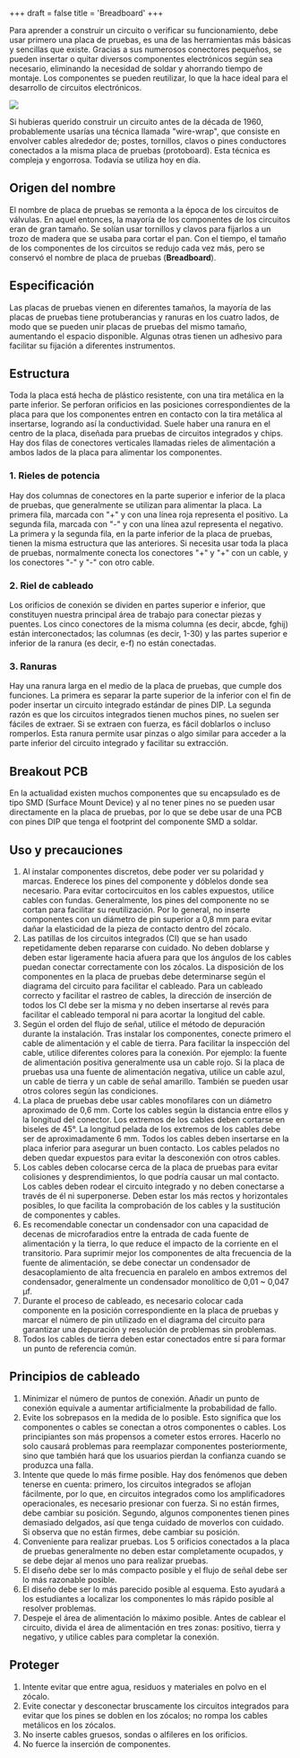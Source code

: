 +++
draft = false
title = 'Breadboard'
+++

Para aprender a construir un circuito o verificar su funcionamiento, debe usar primero una placa de pruebas, es una de las herramientas más básicas y sencillas que existe. Gracias a sus numerosos conectores pequeños, se pueden insertar o quitar diversos componentes electrónicos según sea necesario, eliminando la necesidad de soldar y ahorrando tiempo de montaje. Los componentes se pueden reutilizar, lo que la hace ideal para el desarrollo de circuitos electrónicos.

![](breadboard01.png)

Si hubieras querido construir un circuito antes de la década de 1960, probablemente usarías una técnica llamada "wire-wrap", que consiste en envolver cables alrededor de; postes, tornillos, clavos o pines conductores conectados a la misma placa de pruebas (protoboard). Esta técnica es compleja y engorrosa. Todavía se utiliza hoy en día.

## Origen del nombre

El nombre de placa de pruebas se remonta a la época de los circuitos de válvulas. En aquel entonces, la mayoría de los componentes de los circuitos eran de gran tamaño. Se solían usar tornillos y clavos para fijarlos a un trozo de madera que se usaba para cortar el pan. Con el tiempo, el tamaño de los componentes de los circuitos se redujo cada vez más, pero se conservó el nombre de placa de pruebas (**Breadboard**).

## Especificación

Las placas de pruebas vienen en diferentes tamaños, la mayoría de las placas de pruebas tiene protuberancias y ranuras en los cuatro lados, de modo que se pueden unir placas de pruebas del mismo tamaño, aumentando el espacio disponible. Algunas otras tienen un adhesivo para facilitar su fijación a diferentes instrumentos.

## Estructura

Toda la placa está hecha de plástico resistente, con una tira metálica en la parte inferior. Se perforan orificios en las posiciones correspondientes de la placa para que los componentes entren en contacto con la tira metálica al insertarse, logrando así la conductividad. Suele haber una ranura en el centro de la placa, diseñada para pruebas de circuitos integrados y chips. Hay dos filas de conectores verticales llamadas rieles de alimentación a ambos lados de la placa para alimentar los componentes.

### 1. Rieles de potencia

Hay dos columnas de conectores en la parte superior e inferior de la placa de pruebas, que generalmente se utilizan para alimentar la placa. La primera fila, marcada con "+" y con una línea roja representa el positivo. La segunda fila, marcada con "-" y con una línea azul representa el negativo. La primera y la segunda fila, en la parte inferior de la placa de pruebas, tienen la misma estructura que las anteriores. Si necesita usar toda la placa de pruebas, normalmente conecta los conectores "+" y "+" con un cable, y los conectores "-" y "-" con otro cable.

### 2. Riel de cableado

Los orificios de conexión se dividen en partes superior e inferior, que constituyen nuestra principal área de trabajo para conectar piezas y puentes. Los cinco conectores de la misma columna (es decir, abcde, fghij) están interconectados; las columnas (es decir, 1-30) y las partes superior e inferior de la ranura (es decir, e-f) no están conectadas.

### 3. Ranuras

Hay una ranura larga en el medio de la placa de pruebas, que cumple dos funciones. La primera es separar la parte superior de la inferior con el fin de poder insertar un circuito integrado estándar de pines DIP. La segunda razón es que los circuitos integrados tienen muchos pines, no suelen ser fáciles de extraer. Si se extraen con fuerza, es fácil doblarlos o incluso romperlos. Esta ranura permite usar pinzas o algo similar para acceder a la parte inferior del circuito integrado y facilitar su extracción.

## Breakout PCB

En la actualidad existen muchos componentes que su encapsulado es de tipo SMD (Surface Mount Device) y al no tener pines no se pueden usar directamente en la placa de pruebas, por lo que se debe usar de una PCB con pines DIP que tenga el footprint del componente SMD a soldar.

## Uso y precauciones

1. Al instalar componentes discretos, debe poder ver su polaridad y marcas. Enderece los pines del componente y dóblelos donde sea necesario. Para evitar cortocircuitos en los cables expuestos, utilice cables con fundas. Generalmente, los pines del componente no se cortan para facilitar su reutilización. Por lo general, no inserte componentes con un diámetro de pin superior a 0,8 mm para evitar dañar la elasticidad de la pieza de contacto dentro del zócalo.
2. Las patillas de los circuitos integrados (CI) que se han usado repetidamente deben repararse con cuidado. No deben doblarse y deben estar ligeramente hacia afuera para que los ángulos de los cables puedan conectar correctamente con los zócalos. La disposición de los componentes en la placa de pruebas debe determinarse según el diagrama del circuito para facilitar el cableado. Para un cableado correcto y facilitar el rastreo de cables, la dirección de inserción de todos los CI debe ser la misma y no deben insertarse al revés para facilitar el cableado temporal ni para acortar la longitud del cable.
3. Según el orden del flujo de señal, utilice el método de depuración durante la instalación. Tras instalar los componentes, conecte primero el cable de alimentación y el cable de tierra. Para facilitar la inspección del cable, utilice diferentes colores para la conexión. Por ejemplo: la fuente de alimentación positiva generalmente usa un cable rojo. Si la placa de pruebas usa una fuente de alimentación negativa, utilice un cable azul, un cable de tierra y un cable de señal amarillo. También se pueden usar otros colores según las condiciones.
4. La placa de pruebas debe usar cables monofilares con un diámetro aproximado de 0,6 mm. Corte los cables según la distancia entre ellos y la longitud del conector. Los extremos de los cables deben cortarse en biseles de 45°. La longitud pelada de los extremos de los cables debe ser de aproximadamente 6 mm. Todos los cables deben insertarse en la placa inferior para asegurar un buen contacto. Los cables pelados no deben quedar expuestos para evitar la desconexión con otros cables.
5. Los cables deben colocarse cerca de la placa de pruebas para evitar colisiones y desprendimientos, lo que podría causar un mal contacto. Los cables deben rodear el circuito integrado y no deben conectarse a través de él ni superponerse. Deben estar los más rectos y horizontales posibles, lo que facilita la comprobación de los cables y la sustitución de componentes y cables.
6. Es recomendable conectar un condensador con una capacidad de decenas de microfaradios entre la entrada de cada fuente de alimentación y la tierra, lo que reduce el impacto de la corriente en el transitorio. Para suprimir mejor los componentes de alta frecuencia de la fuente de alimentación, se debe conectar un condensador de desacoplamiento de alta frecuencia en paralelo en ambos extremos del condensador, generalmente un condensador monolítico de 0,01 ~ 0,047 μf.
7. Durante el proceso de cableado, es necesario colocar cada componente en la posición correspondiente en la placa de pruebas y marcar el número de pin utilizado en el diagrama del circuito para garantizar una depuración y resolución de problemas sin problemas.
8. Todos los cables de tierra deben estar conectados entre sí para formar un punto de referencia común.

## Principios de cableado

1. Minimizar el número de puntos de conexión. Añadir un punto de conexión equivale a aumentar artificialmente la probabilidad de fallo.
2. Evite los sobrepasos en la medida de lo posible. Esto significa que los componentes o cables se conectan a otros componentes o cables. Los principiantes son más propensos a cometer estos errores. Hacerlo no solo causará problemas para reemplazar componentes posteriormente, sino que también hará que los usuarios pierdan la confianza cuando se produzca una falla.
3. Intente que quede lo más firme posible. Hay dos fenómenos que deben tenerse en cuenta: primero, los circuitos integrados se aflojan fácilmente, por lo que, en circuitos integrados como los amplificadores operacionales, es necesario presionar con fuerza. Si no están firmes, debe cambiar su posición. Segundo, algunos componentes tienen pines demasiado delgados, así que tenga cuidado de moverlos con cuidado. Si observa que no están firmes, debe cambiar su posición.
4. Conveniente para realizar pruebas. Los 5 orificios conectados a la placa de pruebas generalmente no deben estar completamente ocupados, y se debe dejar al menos uno para realizar pruebas.
5. El diseño debe ser lo más compacto posible y el flujo de señal debe ser lo más razonable posible.
6. El diseño debe ser lo más parecido posible al esquema. Esto ayudará a los estudiantes a localizar los componentes lo más rápido posible al resolver problemas.
7. Despeje el área de alimentación lo máximo posible. Antes de cablear el circuito, divida el área de alimentación en tres zonas: positivo, tierra y negativo, y utilice cables para completar la conexión.

## Proteger

1. Intente evitar que entre agua, residuos y materiales en polvo en el zócalo.
2. Evite conectar y desconectar bruscamente los circuitos integrados para evitar que los pines se doblen en los zócalos; no rompa los cables metálicos en los zócalos.
3. No inserte cables gruesos, sondas o alfileres en los orificios.
4. No fuerce la inserción de componentes.
